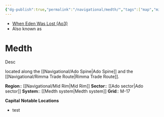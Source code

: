 ```yaml
---
{"dg-publish":true,"permalink":"/navigational/medth/","tags":["map","midrim","ado","adospine","rimma","planet","unfinished"]}
---
```


- [When Eden Was Lost (Ao3)](https://archiveofourown.org/works/19334440/chapters/45992584)
- Also known as 
# Medth
Desc

located along the [[Navigational/Ado Spine\|Ado Spine]] and the [[Navigational/Rimma Trade Route\|Rimma Trade Route]].

**Region**::  [[Navigational/Mid Rim\|Mid Rim]]
**Sector**::  [[Ado sector\|Ado sector]]
**System**::  [[Medth system\|Medth system]]
**Grid**::  M-17

**Capital**
**Notable Locations**
- test
